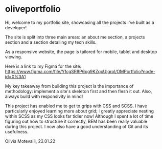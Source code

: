 # oliveportfolio

Hi, welcome to my portfolio site, showcasing all the projects I've built as a developer!

The site is split into three main areas: an about me section, a projects section and a section detailing my tech skills.

As a responsive website, the page is tailored for mobile, tablet and desktop viewing.

Here is a link to my Figma for the site:
https://www.figma.com/file/YfcgSR8P6og9KZqxUlgroI/OMPortfolio?node-id=0%3A1

My key takeaway from building this project is the importance of methodology: implement a site's skeleton first and then flesh it out. Also, always build with responsivity in mind!

This project has enabled me to get to grips with CSS and SCSS. I have particularly enjoyed learning more about grid; I greatly appreciate nesting within SCSS as my CSS looks far tidier now! Although I spent a lot of time figuring out how to structure it correctly, BEM has been really valuable during this project. I now also have a good understanding of Git and its usefulness.

Olivia Motevalli, 23.01.22
